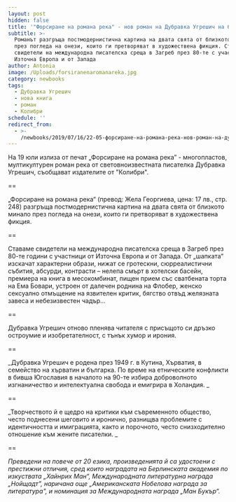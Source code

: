 ```yaml
---
layout: post
hidden: false
title: '"Форсиране на романа река" - нов роман на Дубравка Угрешич на български'
subtitle: >-
  Романът разгръща постмодернистична картина на двата свята от близкото минало
  през погледа на онези, които ги претворяват в художествена фикция. Ставаме
  свидетели на международна писателска среща в Загреб през 80-те с участници от
  Източна Европа и от Запада
author: Antonia
image: /Uploads/forsiranenaromanareka.jpg
category: newbooks
tags:
  - Дубравка Угрешич
  - нова книга
  - роман
  - Колибри
schedule: ''
redirect_from:
  - >-
    /newbooks/2019/07/16/22-05-форсиране-на-романа-река-нов-роман-на-дубравка-угрешич-на-български
---
```

На 19 юли излиза от печат „Форсиране на романа река” - многопластов, мултикултурен роман река от световноизвестната писателка Дубравка Угрешич, съобщават издателите от "Колибри". 

\==

„Форсиране на романа река“ (превод: Жела Георгиева, цена: 17 лв., стр. 248) разгръща постмодернистична картина на двата свята от близкото минало през погледа на онези, които ги претворяват в художествена фикция. 

\==

Ставаме свидетели на международна писателска среща в Загреб през 80-те години с участници от Източна Европа и от Запада. От „шапката“ изскачат характерни образи, нижат се гротескни, сюрреалистични събития, абсурди, контрасти – нелепа смърт в хотелски басейн, премиера на книга в месокомбинат, пищен прием със сватбената торта на Ема Бовари, устроен от далечен роднина на Флобер, женско сексуално отмъщение на язвителен критик, бягство отвъд желязната завеса и небезизвестен чадър… 

\==

Дубравка Угрешич отново пленява читателя с присъщото си дръзко остроумие и изобретателност, с тънък хумор и ирония.

\==

_Дубравка Угрешич е родена през 1949 г. в Кутина, Хърватия, в семейство на хърватин и българка. По време на етническите конфликти в бивша Югославия в началото на 90-те избира доброволното изгнаничество и интелектуална свобода и емигрира в Холандия. _

\==

_Творчеството й е щедро на критики към съвременното общество, често поднесени шеговито и иронично, разнищва проблемите с идентичността и имиграцията, както и порочното, често снизходително отношение към жените писателки. _

\==

_Преведени на повече от 20 езика, произведенията й са удостоени с престижни отличия, сред които наградата на Берлинската академия по изкуствата „Хайнрих Ман“, Международната литературна награда „Нойщадт”, наричана още „Американската Нобелова награда за литература", и номинация за Международната награда „Ман Букър“._
